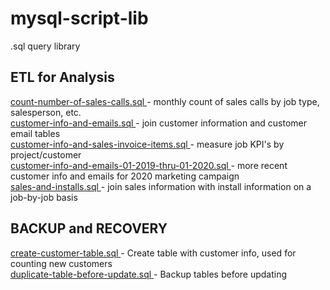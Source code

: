 # mysql-script-lib
.sql query library  

## ETL for Analysis
<a href='https://github.com/blakeshurtz/mysql-script-lib/blob/master/count-number-of-sales-calls.sql'>
count-number-of-sales-calls.sql  
</a> 
- monthly count of sales calls by job type, salesperson, etc.<br>   
<a href='https://github.com/blakeshurtz/mysql-script-lib/blob/master/customer-info-and-emails.sql'>
customer-info-and-emails.sql 
</a> 
- join customer information and customer email tables<br>  
<a href='https://github.com/blakeshurtz/mysql-script-lib/blob/master/customer-info-and-sales-invoice-items.sql'>
customer-info-and-sales-invoice-items.sql 
</a> 
- measure job KPI's by project/customer<br>  
<a href='https://github.com/blakeshurtz/mysql-script-lib/blob/master/customer-info-and-emails-01-2019-thru-01-2020.sql'>
customer-info-and-emails-01-2019-thru-01-2020.sql 
</a> 
- more recent customer info and emails for 2020 marketing campaign<br>  
<a href='https://github.com/blakeshurtz/mysql-script-lib/blob/master/sales-and-installs.sql'>
sales-and-installs.sql 
</a> 
- join sales information with install information on a job-by-job basis<br>  

## BACKUP and RECOVERY
<a href='https://github.com/blakeshurtz/mysql-script-lib/blob/master/create-customer-table.sql'>
create-customer-table.sql 
</a> 
- Create table with customer info, used for counting new customers<br>  
<a href='https://github.com/blakeshurtz/mysql-script-lib/blob/master/duplicate-table-before-update.sql'>
duplicate-table-before-update.sql 
</a> 
- Backup tables before updating<br>  
